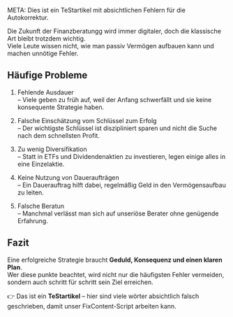 META: Dies ist ein TeStartikel mit absichtlichen Fehlern für die Autokorrektur.

Die Zukunft der Finanzberatungg wird immer digitaler, doch die klassische Art bleibt trotzdem wichtig.  
Viele Leute wissen nicht, wie man passiv Vermögen aufbauen kann und machen unnötige Fehler.

## Häufige Probleme

1. Fehlende Ausdauer  
   – Viele geben zu früh auf, weil der Anfang schwerfällt und sie keine konsequente Strategie haben.

2. Falsche Einschätzung vom Schlüssel zum Erfolg  
   – Der wichtigste Schlüssel ist diszipliniert sparen und nicht die Suche nach dem schnellsten Profit.

3. Zu wenig Diversifikation  
   – Statt in ETFs und Dividendenaktien zu investieren, legen einige alles in eine Einzelaktie.

4. Keine Nutzung von Daueraufträgen  
   – Ein Dauerauftrag hilft dabei, regelmäßig Geld in den Vermögensaufbau zu leiten.

5. Falsche Beratun  
   – Manchmal verlässt man sich auf unseriöse Berater ohne genügende Erfahrung.

## Fazit

Eine erfolgreiche Strategie braucht **Geduld, Konsequenz und einen klaren Plan**.  
Wer diese punkte beachtet, wird nicht nur die häufigsten Fehler vermeiden, sondern auch schritt für schritt sein Ziel erreichen.

👉 Das ist ein **TeStartikel** – hier sind viele wörter absichtlich falsch geschrieben, damit unser FixContent-Script arbeiten kann.
